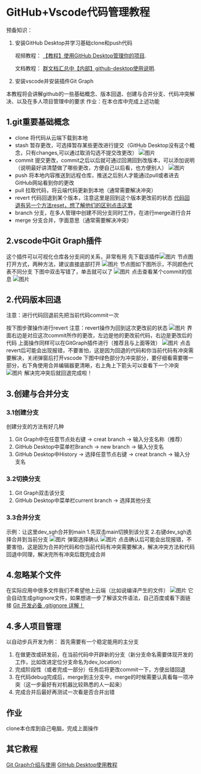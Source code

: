 # GitHub+Vscode代码管理教程
预备知识：
1. 安装GitHub Desktop并学习基础clone和push代码
    <p>视频教程： <a href="https://www.bilibili.com/video/BV13W411U7HY/?share_source=weixin_web&share_times=1&vd_source=b91afc82e63b14bfbf720e51d03b61b0" title="欢迎访问逐浪软件官网">【教程】使用GitHub Desktop管理你的项目</a>.</p>
    <p>文档教程： <a href="https://docs.qq.com/pdf/DZE15UXJVVkxzRlF2" title="欢迎访问逐浪软件官网">群文档汇总中【内部】github-desktop使用说明</a>.</p>
2. 安装vscode并安装插件Git Graph

本教程将会讲解github的一些基础概念、版本回退、创建与合并分支、代码冲突解决、以及在多人项目管理中的要求
作业：在本仓库中完成上述功能

## 1.git重要基础概念
* clone   将代码从云端下载到本地
* stash   暂存更改，可选择暂存某些更改进行提交（GitHub Desktop没有这个概念，只有changes,可以通过取消勾选不提交改更改）
![图片](resources\img_changes.jpg)
* commit    提交更改，commit之后以后就可通过回溯回到改版本，可以添加说明（说明最好讲清楚做了哪些更改，方便自己以后看，也方便别人）
![图片](resources\img_commit.png)
* push  将本地内容推送到远程仓库，推送之后别人才能通过pull或者进去GitHub网站看到你的更改
* pull  拉取代码，将云端代码更新到本地（通常需要解决冲突）
* revert    代码回退到某个版本，注意这里是回到这个版本更改前的状态
<a href="https://blog.csdn.net/qq_36441027/article/details/124032290">代码回退有另一个方法reset，想了解他们的区别点击这里</a>
* branch    分支，在多人管理中创建不同分支同时工作，在进行merge进行合并
* merge     分支合并，字面意思（通常需要解决冲突）

## 2.vscode中Git Graph插件
这个插件可以可视化仓库各分支间的关系，非常有用
先下载该插件![图片](resources\img_gitgraph.png)
节点图打开方式，两种方法，建议直接底部打开
![图片](resources\img_gitgraph2.jpg)
节点图如下图所示，不同颜色代表不同分支
下图中双击写错了，单击就可以了
![图片](resources\img_gitgraph3.jpg)
点击查看某个commit的信息
![图片](resources\img_gitgraph4.jpg)

## 2.代码版本回退
注意：进行代码回退前先把当前代码commit一次

按下图步骤操作进行revert
注意：revert操作为回到这次更改前的状态
![图片](resources\img_revert1.jpg)
界面右边是对应这次commit所作的更改，左边是他的更改前代码，右边是更改后的代码
上面操作同样可以在GitGraph插件进行（推荐且与上面等效）
![图片](resources\img_revert3.jpg)
点击revert后可能会出现报错，不要害怕，这是因为回退的代码和你当前代码有冲突需要解决，关闭弹窗后打开vscode
下图中绿色部分为冲突部分，要仔细看需要哪一部分，右下角使用合并编辑器更清晰，右上角上下箭头可以查看下一个冲突
![图片](resources\img_revert2.jpg)
解决完冲突后就回退完成啦！
## 3.创建与合并分支
### 3.1创建分支
创建分支的方法有好几种
1. Git Graph中在任意节点处右键 -> creat branch -> 输入分支名称（推荐）
2. GitHub Desktop中菜单栏Branch -> new branch -> 输入分支名
3. GitHub Desktop中History -> 选择任意节点右键 -> creat branch -> 输入分支名
### 3.2切换分支
1. Git Graph双击该分支
2. GitHub Desktop中菜单栏current branch -> 选择其他分支
### 3.3合并分支
示例：让这里dev_sgh合并到main
1.先双击main切换到该分支
2.右键dev_sgh选择合并到当前分支
![图片](resources\img_merge1.jpg)
弹窗选择确认
![图片](resources\img_merge2.jpg)
点击确认后可能会出现报错，不要害怕，这是因为合并的代码和你当前代码有冲突需要解决，解决冲突方法和代码回退中同理，解决完所有冲突后既完成合并

## 4.忽略某个文件
在实际应用中很多文件我们不希望他上云端（比如说编译产生的文件）
![图片](resources\img_ignore.jpg)
它会自动生成gitignore文件，如果想进一步了解该文件语法，自己百度或看下面链接
<a href="https://blog.csdn.net/nyist_zxp/article/details/119887324" title="欢迎访问逐浪软件官网">Git 开发必备 .gitignore 详解！</a>
## 4.多人项目管理
以自动步兵开发为例：
首先需要有一个稳定能用的主分支
1. 在做更改或研发前，在当前代码中开辟新的分支（新分支命名需要体现开发的工作，比如改进定位分支命名为dev_location）
2. 完成阶段性（或者完成一部分）任务后将更改commit一下，方便出错回退
3. 在代码debug完成后，merge到主分支中，merge的时候需要认真看每一项冲突（这一步最好有对机器比较熟悉的人一起来）
4. 完成合并后最好再测试一次看是否合并出错

## 作业
clone本仓库到自己电脑，完成上面操作
## 其它教程
<a href="https://blog.csdn.net/weixin_43242506/article/details/123230514">Git Graph介绍与使用</a>
<a href="https://blog.csdn.net/qqw666666/article/details/125652869">GitHub Desktop使用教程</a>